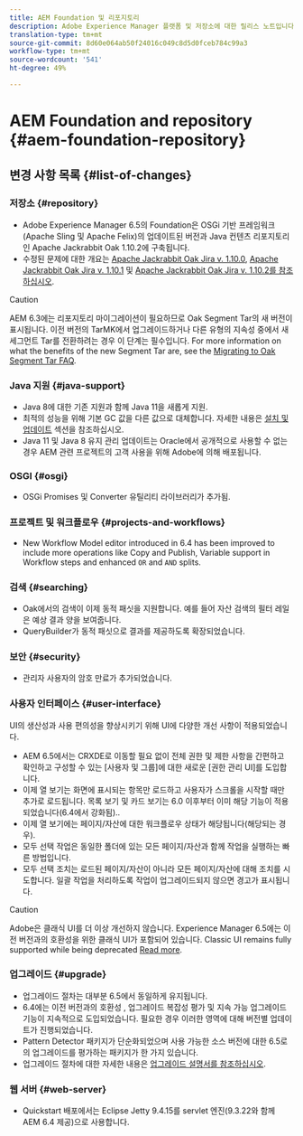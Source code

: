 ```yaml
---
title: AEM Foundation 및 리포지토리
description: Adobe Experience Manager 플랫폼 및 저장소에 대한 릴리스 노트입니다.
translation-type: tm+mt
source-git-commit: 8d60e064ab50f24016c049c8d5d0fceb784c99a3
workflow-type: tm+mt
source-wordcount: '541'
ht-degree: 49%

---
```



# AEM Foundation and repository {#aem-foundation-repository}

## 변경 사항 목록 {#list-of-changes}

### 저장소 {#repository}

* Adobe Experience Manager 6.5의 Foundation은 OSGi 기반 프레임워크(Apache Sling 및 Apache Felix)의 업데이트된 버전과 Java 컨텐츠 리포지토리인 Apache Jackrabbit Oak 1.10.2에 구축됩니다.
* 수정된 문제에 대한 개요는 [Apache Jackrabbit Oak Jira v. 1.10.0](https://archive.apache.org/dist/jackrabbit/oak/1.10.0/RELEASE-NOTES.txt), [Apache Jackrabbit Oak Jira v. 1.10.1](https://archive.apache.org/dist/jackrabbit/oak/1.10.1/RELEASE-NOTES.txt) 및 [Apache Jackrabbit Oak Jira v. 1.10.2를 참조하십시오](https://archive.apache.org/dist/jackrabbit/oak/1.10.2/RELEASE-NOTES.txt).

>[!CAUTION]
>
>AEM 6.3에는 리포지토리 마이그레이션이 필요하므로 Oak Segment Tar의 새 버전이 표시됩니다. 이전 버전의 TarMK에서 업그레이드하거나 다른 유형의 지속성 중에서 새 세그먼트 Tar를 전환하려는 경우 이 단계는 필수입니다. For more information on what the benefits of the new Segment Tar are, see the [Migrating to Oak Segment Tar FAQ](/help/sites-deploying/revision-cleanup.md#migrating-to-oak-segment-tar).

### Java 지원 {#java-support}

* Java 8에 대한 기존 지원과 함께 Java 11을 새롭게 지원.
* 최적의 성능을 위해 기본 GC 값을 다른 값으로 대체합니다. 자세한 내용은 [설치 및 업데이트](/help/sites-deploying/custom-standalone-install.md) 섹션을 참조하십시오.
* Java 11 및 Java 8 유지 관리 업데이트는 Oracle에서 공개적으로 사용할 수 없는 경우 AEM 관련 프로젝트의 고객 사용을 위해 Adobe에 의해 배포됩니다.

### OSGI {#osgi}

* OSGi Promises 및 Converter 유틸리티 라이브러리가 추가됨.

### 프로젝트 및 워크플로우 {#projects-and-workflows}

* New Workflow Model editor introduced in 6.4 has been improved to include more operations like Copy and Publish, Variable support in Workflow steps and enhanced `OR` and `AND` splits.

### 검색 {#searching}

* Oak에서의 검색이 이제 동적 패싯을 지원합니다. 예를 들어 자산 검색의 필터 레일은 예상 결과 양을 보여줍니다.
* QueryBuilder가 동적 패싯으로 결과를 제공하도록 확장되었습니다.

### 보안 {#security}

* 관리자 사용자의 암호 만료가 추가되었습니다.

### 사용자 인터페이스 {#user-interface}

UI의 생산성과 사용 편의성을 향상시키기 위해 UI에 다양한 개선 사항이 적용되었습니다.

* AEM 6.5에서는 CRXDE로 이동할 필요 없이 전체 권한 및 제한 사항을 간편하고 확인하고 구성할 수 있는 [사용자 및 그룹]에 대한 새로운 [권한 관리 UI]를 도입합니다.
* 이제 열 보기는 화면에 표시되는 항목만 로드하고 사용자가 스크롤을 시작할 때만 추가로 로드됩니다. 목록 보기 및 카드 보기는 6.0 이후부터 이미 해당 기능이 적용되었습니다(6.4에서 강화됨)..
* 이제 열 보기에는 페이지/자산에 대한 워크플로우 상태가 해당됩니다(해당되는 경우).
* 모두 선택 작업은 동일한 폴더에 있는 모든 페이지/자산과 함께 작업을 실행하는 빠른 방법입니다.
* 모두 선택 조치는 로드된 페이지/자산이 아니라 모든 페이지/자산에 대해 조치를 시도합니다. 일괄 작업을 처리하도록 작업이 업그레이드되지 않으면 경고가 표시됩니다.

>[!CAUTION]
>
>Adobe은 클래식 UI를 더 이상 개선하지 않습니다. Experience Manager 6.5에는 이전 버전과의 호환성을 위한 클래식 UI가 포함되어 있습니다. Classic UI remains fully supported while being deprecated [Read more](/help/sites-deploying/ui-recommendations.md).

### 업그레이드 {#upgrade}

* 업그레이드 절차는 대부분 6.5에서 동일하게 유지됩니다.
* 6.4에는 이전 버전과의 호환성 , 업그레이드 복잡성 평가 및 지속 가능 업그레이드 기능이 지속적으로 도입되었습니다. 필요한 경우 이러한 영역에 대해 버전별 업데이트가 진행되었습니다.
* Pattern Detector 패키지가 단순화되었으며 사용 가능한 소스 버전에 대한 6.5로의 업그레이드를 평가하는 패키지가 한 가지 있습니다.
* 업그레이드 절차에 대한 자세한 내용은 [업그레이드 설명서를 참조하십시오](/help/sites-deploying/upgrade.md).

### 웹 서버 {#web-server}

* Quickstart 배포에서는 Eclipse Jetty 9.4.15를 servlet 엔진(9.3.22와 함께 AEM 6.4 제공)으로 사용합니다.
